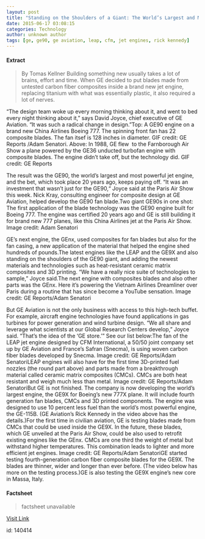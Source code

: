 ```yaml
---
layout: post
title: "Standing on the Shoulders of a Giant: The World’s Largest and Most Powerful Jet Engine is Getting Bigger"
date: 2015-06-17 03:08:15
categories: Technology
author: unknown author
tags: [ge, ge90, ge aviation, leap, cfm, jet engines, rick kennedy]
---
```



#### Extract
>By Tomas Kellner
Building something new usually takes a lot of brains, effort and time. When GE decided to put blades made from untested carbon fiber composites inside a brand new jet engine, replacing titanium with what was essentially plastic, it also required a lot of nerves.

“The design team woke up every morning thinking about it, and went to bed every night thinking about it,” says David Joyce, chief executive of GE Aviation. “It was such a radical change in design.”Top: A GE90 engine on a brand new China Airlines Boeing 777. The spinning front fan has 22 composite blades. The fan itsef is 128 inches in diameter. GIF credit: GE Reports /Adam Senatori. Above: In 1988, GE flew  to the Farnborough Air Show a plane powered by the GE36 unducted turbofan engine with composite blades. The engine didn’t take off, but the technology did. GIF credit: GE Reports

The result was the GE90, the world&rsquo;s largest and most powerful jet engine, and the bet, which took place 20 years ago, keeps paying off.  “It was an investment that wasn’t just for the GE90,&ldquo; Joyce said at the Paris Air Show this week.
Nick Kray, consulting engineer for composite design at GE Aviation, helped develop the GE90 fan blade.Two giant GE90s in one shot: The first application of the blade technology was the GE90 engine built for Boeing 777. The engine was certified 20 years ago and GE is still building it for brand new 777 planes, like this China Airlines jet at the Paris Air Show. Image credit: Adam Senatori

GE’s next engine, the GEnx, used composites for fan blades but also for the fan casing, a new application of the material that helped the engine shed hundreds of pounds.The latest engines like the LEAP and the GE9X and also standing on the shoulders of the GE90 giant, and adding the newest materials and technologies such as heat-resistant ceramic matrix composites and 3D printing. “We have a really nice suite of technologies to sample,” Joyce said.The next engine with composites blades and also other parts was the GEnx. Here it’s powering the Vietnam Airlines Dreamliner over Paris during a routine that has since become a YouTube sensation. Image credit: GE Reports/Adam Senatori 

But GE Aviation is not the only business with access to this high-tech buffet. For example, aircraft engine technologies have found applications in gas turbines for power generation and wind turbine design. “We all share and leverage what scientists at our Global Research Centers develop,” Joyce said. “That’s the idea of the ‘GE store.’” See our list below:The fan of the LEAP jet engine designed by CFM International, a 50/50 joint company set up by GE Aviation and France’s Safran (Snecma), is using woven carbon fiber blades developed by Snecma. Image credit: GE Reports/Adam SenatoriLEAP engines will also have for the first time 3D-printed fuel nozzles (the round part above) and parts made from a breakthrough material called ceramic matrix composites (CMCs). CMCs are both heat resistant and weigh much less than metal. Image credit: GE Reports/Adam SenatoriBut GE is not finished. The company is now developing the world’s largest engine, the GE9X for Boeing’s new 777X plane. It will include fourth generation fan blades, CMCs and 3D printed components. The engine was designed to use 10 percent less fuel than the world’s most powerful engine, the GE-115B. (GE Aviation’s Rick Kennedy in the video above has the details.)For the first time in civilian aviation, GE is testing blades made from CMCs that could be used inside the GE9X. In the future, these blades, which GE unveiled at the Paris Air Show, could be also used to retrofit existing engines like the GEnx. CMCs are one third the weight of metal but withstand higher temperatures. This combination leads to lighter and more efficient jet engines. Image credit: GE Reports/Adam SenatoriGE started testing fourth-generation carbon fiber composite blades for the GE9X. The blades are thinner, wider and longer than ever before. (The video below has more on the testing process.)GE is also testing the GE9X engine&rsquo;s new core in Massa, Italy.

#### Factsheet
>factsheet unavailable

[Visit Link](http://www.gereports.com/post/121660487455)

id:  140414
